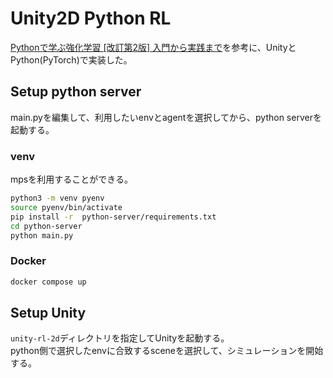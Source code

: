 # Unity2D Python RL
[Pythonで学ぶ強化学習 [改訂第2版] 入門から実践まで](https://www.amazon.co.jp/dp/4065172519)を参考に、UnityとPython(PyTorch)で実装した。

## Setup python server
main.pyを編集して、利用したいenvとagentを選択してから、python serverを起動する。

### venv
mpsを利用することができる。

```bash
python3 -m venv pyenv
source pyenv/bin/activate
pip install -r  python-server/requirements.txt
cd python-server
python main.py
```

### Docker
```bash
docker compose up
```
## Setup Unity
`unity-rl-2d`ディレクトリを指定してUnityを起動する。  
python側で選択したenvに合致するsceneを選択して、シミュレーションを開始する。
